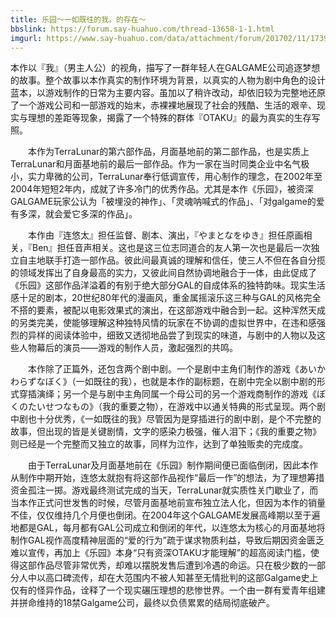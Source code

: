 ```yaml
---
title: 乐园～一如既往的我。的存在～
bbslink: https://forum.say-huahuo.com/thread-13658-1-1.html
imgurl: https://www.say-huahuo.com/data/attachment/forum/201702/11/173916fc81k84bb11ydn15.png
---
```


本作以『我』（男主人公）的视角，描写了一群年轻人在GALGAME公司追逐梦想的故事。整个故事以本作真实的制作环境为背景，以真实的人物为剧中角色的设计蓝本，以游戏制作的日常为主要内容。虽加以了稍许改动，却依旧较为完整地还原了一个游戏公司和一部游戏的始末，赤裸裸地展现了社会的残酷、生活的艰辛、现实与理想的差距等现象，揭露了一个特殊的群体『OTAKU』的最为真实的生存写照。

　　本作为TerraLunar的第六部作品，月面基地前的第二部作品，也是实质上TerraLunar和月面基地前的最后一部作品。作为一家在当时同类企业中名气极小，实力卑微的公司，TerraLunar奉行低调宣传，用心制作的理念，在2002年至2004年短短2年内，成就了许多冷门的优秀作品。尤其是本作《乐园》，被资深GALGAME玩家公认为「被埋没的神作」、「灵魂呐喊式的作品」、「对galgame的爱有多深，就会爱它多深的作品」。

　　本作由『连悠太』担任监督、剧本、演出，『やまとなをゆき』担任原画相关，『Ben』担任音声相关。这也是这三位志同道合的友人第一次也是最后一次独立自主地联手打造一部作品。彼此间最真诚的理解和信任，使三人不但在各自分揽的领域发挥出了自身最高的实力，又彼此间自然协调地融合于一体，由此促成了《乐园》这部作品洋溢着的有别于绝大部分GAL的自成体系的独特韵味。现实生活感十足的剧本，20世纪80年代的漫画风，重金属摇滚乐这三种与GAL的风格完全不搭的要素，被配以电影效果式的演出，在这部游戏中融合到一起。这种浑然天成的另类完美，使能够理解这种独特风情的玩家在不协调的虚拟世界中，在违和感强烈的异样的阅读体验中，细致又透彻地品尝了到现实的味道，与剧中的人物以及这些人物幕后的演员——游戏的制作人员，激起强烈的共鸣。

　　本作除了正篇外，还包含两个剧中剧。一个是剧中主角们制作的游戏《あいかわらずなぼく》（一如既往的我），也就是本作的副标题，在剧中完全以剧中剧的形式穿插演绎；另一个是与剧中主角同属一个母公司的另一个游戏商制作的游戏《ぼくのたいせつなもの》（我的重要之物），在游戏中以通关特典的形式呈现。两个剧中剧也十分优秀，《一如既往的我》尽管因为是穿插进行的剧中剧，是个不完整的故事，但出现的皆是关键剧情，文字的感染力极强，催人泪下；《我的重要之物》则已经是一个完整而又独立的故事，同样为泣作，达到了单独贩卖的完成度。

　　由于TerraLunar及月面基地前在《乐园》制作期间便已面临倒闭，因此本作从制作中期开始，连悠太就抱有将这部作品视作“最后一作”的想法，为了理想筹措资金孤注一掷。游戏最终测试完成的当天，TerraLunar就实质性关门歇业了，而当本作正式问世发售的时候，尽管月面基地前宣布独立法人化，但因为本作的销量不佳，仅仅维持几个月便也倒闭。在2004年这个GALGAME发展高峰期以至于遍地都是GAL，每月都有GAL公司成立和倒闭的年代，以连悠太为核心的月面基地将制作GAL视作高度精神层面的“爱的行为”疏于谋求物质利益，导致后期因资金匮乏难以宣传，再加上《乐园》本身“只有资深OTAKU才能理解”的超高阅读门槛，使得这部作品尽管非常优秀，却难以摆脱发售后遭到冷遇的命运。只在极少数的一部分人中以高口碑流传，却在大范围内不被人知甚至无情批判的这部Galgame史上仅有的怪异作品，诠释了一个现实碾压理想的悲惨世界。一个由一群有爱青年组建并拼命维持的18禁Galgame公司，最终以负债累累的结局彻底破产。<!--more-->
